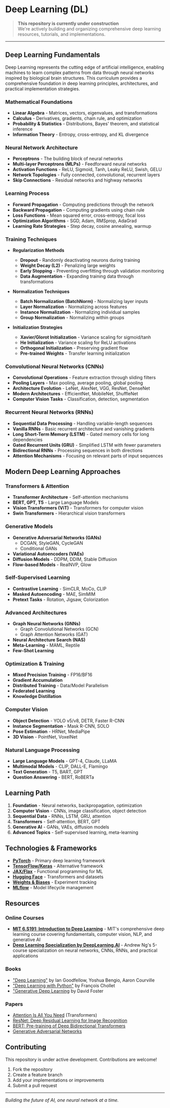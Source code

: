 # Deep Learning (DL)

> **This repository is currently under construction**  
> We're actively building and organizing comprehensive deep learning resources, tutorials, and implementations.

---

## Deep Learning Fundamentals

Deep Learning represents the cutting edge of artificial intelligence, enabling machines to learn complex patterns from data through neural networks inspired by biological brain structures. This curriculum provides a comprehensive foundation in deep learning principles, architectures, and practical implementation strategies.

### Mathematical Foundations

- **Linear Algebra** - Matrices, vectors, eigenvalues, and transformations
- **Calculus** - Derivatives, gradients, chain rule, and optimization
- **Probability & Statistics** - Distributions, Bayes' theorem, and statistical inference
- **Information Theory** - Entropy, cross-entropy, and KL divergence

### Neural Network Architecture

- **Perceptrons** - The building block of neural networks
- **Multi-layer Perceptrons (MLPs)** - Feedforward neural networks
- **Activation Functions** - ReLU, Sigmoid, Tanh, Leaky ReLU, Swish, GELU
- **Network Topologies** - Fully connected, convolutional, recurrent layers
- **Skip Connections** - Residual networks and highway networks

### Learning Process

- **Forward Propagation** - Computing predictions through the network
- **Backward Propagation** - Computing gradients using chain rule
- **Loss Functions** - Mean squared error, cross-entropy, focal loss
- **Optimization Algorithms** - SGD, Adam, RMSprop, AdaGrad
- **Learning Rate Strategies** - Step decay, cosine annealing, warmup

### Training Techniques

- **Regularization Methods**
  - **Dropout** - Randomly deactivating neurons during training
  - **Weight Decay (L2)** - Penalizing large weights
  - **Early Stopping** - Preventing overfitting through validation monitoring
  - **Data Augmentation** - Expanding training data through transformations

- **Normalization Techniques**
  - **Batch Normalization (BatchNorm)** - Normalizing layer inputs
  - **Layer Normalization** - Normalizing across features
  - **Instance Normalization** - Normalizing individual samples
  - **Group Normalization** - Normalizing within groups

- **Initialization Strategies**
  - **Xavier/Glorot Initialization** - Variance scaling for sigmoid/tanh
  - **He Initialization** - Variance scaling for ReLU activations
  - **Orthogonal Initialization** - Preserving gradient flow
  - **Pre-trained Weights** - Transfer learning initialization

### Convolutional Neural Networks (CNNs)

- **Convolutional Operations** - Feature extraction through sliding filters
- **Pooling Layers** - Max pooling, average pooling, global pooling
- **Architecture Evolution** - LeNet, AlexNet, VGG, ResNet, DenseNet
- **Modern Architectures** - EfficientNet, MobileNet, ShuffleNet
- **Computer Vision Tasks** - Classification, detection, segmentation

### Recurrent Neural Networks (RNNs)

- **Sequential Data Processing** - Handling variable-length sequences
- **Vanilla RNNs** - Basic recurrent architecture and vanishing gradients
- **Long Short-Term Memory (LSTM)** - Gated memory cells for long dependencies
- **Gated Recurrent Units (GRU)** - Simplified LSTM with fewer parameters
- **Bidirectional RNNs** - Processing sequences in both directions
- **Attention Mechanisms** - Focusing on relevant parts of input sequences

## Modern Deep Learning Approaches

### Transformers & Attention
- **Transformer Architecture** - Self-attention mechanisms
- **BERT, GPT, T5** - Large Language Models
- **Vision Transformers (ViT)** - Transformers for computer vision
- **Swin Transformers** - Hierarchical vision transformers

### Generative Models
- **Generative Adversarial Networks (GANs)**
  - DCGAN, StyleGAN, CycleGAN
  - Conditional GANs
- **Variational Autoencoders (VAEs)**
- **Diffusion Models** - DDPM, DDIM, Stable Diffusion
- **Flow-based Models** - RealNVP, Glow

### Self-Supervised Learning
- **Contrastive Learning** - SimCLR, MoCo, CLIP
- **Masked Autoencoding** - MAE, SimMIM
- **Pretext Tasks** - Rotation, Jigsaw, Colorization

### Advanced Architectures
- **Graph Neural Networks (GNNs)**
  - Graph Convolutional Networks (GCN)
  - Graph Attention Networks (GAT)
- **Neural Architecture Search (NAS)**
- **Meta-Learning** - MAML, Reptile
- **Few-Shot Learning**

### Optimization & Training
- **Mixed Precision Training** - FP16/BF16
- **Gradient Accumulation**
- **Distributed Training** - Data/Model Parallelism
- **Federated Learning**
- **Knowledge Distillation**

### Computer Vision
- **Object Detection** - YOLO v5/v8, DETR, Faster R-CNN
- **Instance Segmentation** - Mask R-CNN, SOLO
- **Pose Estimation** - HRNet, MediaPipe
- **3D Vision** - PointNet, VoxelNet

### Natural Language Processing
- **Large Language Models** - GPT-4, Claude, LLaMA
- **Multimodal Models** - CLIP, DALL-E, Flamingo
- **Text Generation** - T5, BART, GPT
- **Question Answering** - BERT, RoBERTa

## Learning Path

1. **Foundation** - Neural networks, backpropagation, optimization
2. **Computer Vision** - CNNs, image classification, object detection
3. **Sequential Data** - RNNs, LSTM, GRU, attention
4. **Transformers** - Self-attention, BERT, GPT
5. **Generative AI** - GANs, VAEs, diffusion models
6. **Advanced Topics** - Self-supervised learning, meta-learning

## Technologies & Frameworks

- **[PyTorch](https://pytorch.org/)** - Primary deep learning framework
- **[TensorFlow/Keras](https://www.tensorflow.org/)** - Alternative framework
- **[JAX/Flax](https://jax.readthedocs.io/)** - Functional programming for ML
- **[Hugging Face](https://huggingface.co/)** - Transformers and datasets
- **[Weights & Biases](https://wandb.ai/)** - Experiment tracking
- **[MLflow](https://mlflow.org/)** - Model lifecycle management

## Resources

### Online Courses
- **[MIT 6.S191: Introduction to Deep Learning](https://introtodeeplearning.com/)** - MIT's comprehensive deep learning course covering fundamentals, computer vision, NLP, and generative AI
- **[Deep Learning Specialization by DeepLearning.AI](https://www.coursera.org/specializations/deep-learning)** - Andrew Ng's 5-course specialization on neural networks, CNNs, RNNs, and practical applications

### Books
- ["Deep Learning"](https://www.deeplearningbook.org/) by Ian Goodfellow, Yoshua Bengio, Aaron Courville
- ["Deep Learning with Python"](https://www.manning.com/books/deep-learning-with-python-second-edition) by François Chollet
- ["Generative Deep Learning](https://www.oreilly.com/library/view/generative-deep-learning/9781098134174/) by David Foster

### Papers
- [Attention Is All You Need](https://arxiv.org/abs/1706.03762) (Transformers)
- [ResNet: Deep Residual Learning for Image Recognition](https://arxiv.org/abs/1512.03385)
- [BERT: Pre-training of Deep Bidirectional Transformers](https://arxiv.org/abs/1810.04805)
- [Generative Adversarial Networks](https://arxiv.org/abs/1406.2661)

## Contributing

This repository is under active development. Contributions are welcome!

1. Fork the repository
2. Create a feature branch
3. Add your implementations or improvements
4. Submit a pull request

---

*Building the future of AI, one neural network at a time.* 